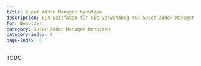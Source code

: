 ```yaml
---
title: Super Addon Manager benutzen
description: Ein Leitfaden für die Verwendung von Super Addon Manager
for: Benutzer
category: Super Addon Manager benutzen
category-index: 0
page-index: 0
---
```


TODO
